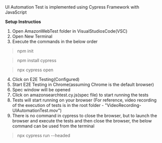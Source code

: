 UI Automation Test is implemented using Cypress Framework with JavaScript

**Setup Instructios**

1. Open AmazonWebTest folder in VisualStudiosCode(VSC)
2. Open New Terminal
3. Execute the commands in the below order
>npm init

>npm install cypress

>npx cypress open

4. Click on E2E Testing(Configured)
5. Start E2E Testing in Chrome(assuming Chrome is the default browser)
6. Spec window will be opened
7. Click on amazonsearchtest.cy.js(spec file) to start running the tests
8. Tests will start running on your browser
   (For reference, video recording of the execution of tests is in the root folder - "VideoRecording-UIAutomationTest.mov")
9. There is no command in cypress to close the browser, but to   launch the browser and execute the tests and then close the browser, the below command can be used from the terminal

>npx cypress run --headed
